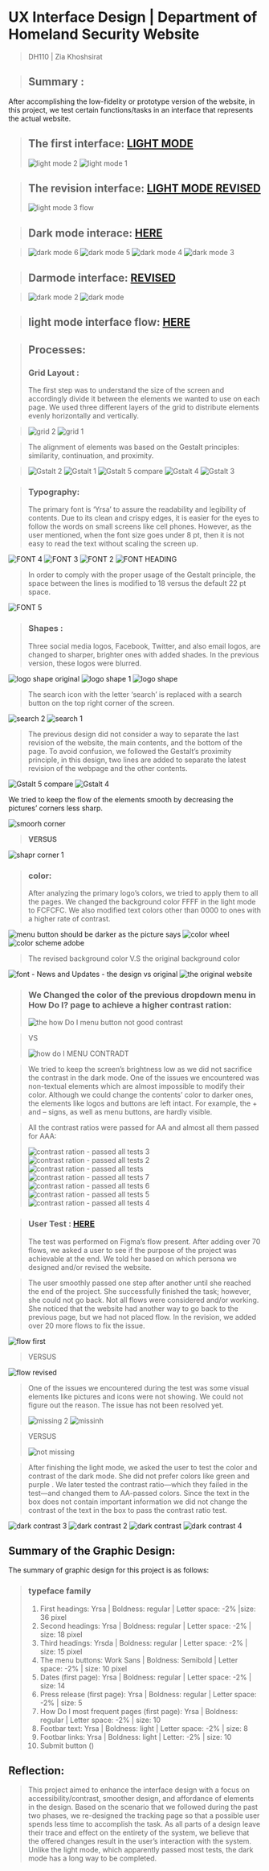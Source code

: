 # UX Interface Design | Department of Homeland Security Website
> DH110 | Zia Khoshsirat


> ## **Summary** : 
After accomplishing the low-fidelity or prototype version of the website, in this project, we test certain functions/tasks in an interface that represents the actual website. 
> ## **The first interface**: [LIGHT MODE](https://www.figma.com/file/EJZ52gsjHjgZnSMh4kaA5j/DH110-Interface-Design-Copy)
> 
> ![light mode 2](https://user-images.githubusercontent.com/46515738/140886789-55178b31-eeb7-4003-89dd-58c2629d2a77.jpg)
![light mode 1](https://user-images.githubusercontent.com/46515738/140886797-092cef67-d168-40db-a522-c7c9751c515a.jpg)

> ## **The revision interface**: [LIGHT MODE REVISED](https://www.figma.com/file/BaGSJtI1LbQYoupUVoPjyp/DH110-Interface-Design-REVISED)
>
>![light mode 3 flow](https://user-images.githubusercontent.com/46515738/140887004-a190b669-1e2d-4790-bf35-d54ad604f2cc.jpg)

>
> ## **Dark mode interace**: [HERE](https://www.figma.com/file/otyK8NtFasqYfVkl6cX63P/DH110-Interface-Design-DARK)

>![dark mode 6](https://user-images.githubusercontent.com/46515738/140887844-1f12f248-d393-4a79-9e31-40bbdb1016a5.jpg)
>![dark mode 5](https://user-images.githubusercontent.com/46515738/140887845-85619c1a-e7ac-4dd1-916a-7fc3fb2a0bcd.jpg)
>![dark mode 4](https://user-images.githubusercontent.com/46515738/140887849-54ee4f5d-6b2f-4e30-95f6-f9ae61bfb209.jpg)
>![dark mode 3](https://user-images.githubusercontent.com/46515738/140887855-74c0b6d5-c31b-47e5-a28a-0947ed71eca2.jpg)


> ## **Darmode interface**: [REVISED](https://www.figma.com/file/jcqGTyY0NyV2aat82ItyAK/DH110-Interface-Design-DARK-REVISED)

>![dark mode 2](https://user-images.githubusercontent.com/46515738/140887277-1c32d938-353d-4fb3-82c1-79ec63a10e34.jpg)
>![dark mode](https://user-images.githubusercontent.com/46515738/140887284-28937ce5-c95c-4d2c-95d5-7694dd886819.jpg)

>
>## **light mode interface flow**: [HERE](https://www.figma.com/proto/BaGSJtI1LbQYoupUVoPjyp/DH110---Interface-Design-(REVISED)?node-id=2%3A2&scaling=scale-down&page-id=0%3A1&starting-point-node-id=2%3A2)



> ## **Processes**:
> 
> ### **Grid Layout** : 
> The first step was to understand the size of the screen and accordingly divide it between the elements we wanted to use on each page. We used three different layers of the grid to distribute elements evenly horizontally and vertically. 

>![grid 2](https://user-images.githubusercontent.com/46515738/140888474-5d34491e-9dee-4f69-ae5a-323866f7db7c.jpg)
>![grid 1](https://user-images.githubusercontent.com/46515738/140888479-f81e350b-4da7-44f2-8c05-c09649dd6f60.jpg)


>The alignment of elements was based on the Gestalt principles: similarity, continuation, and proximity. 

> ![Gstalt 2](https://user-images.githubusercontent.com/46515738/140888759-bf57fe00-06f6-4a8b-b13b-c9aa1c2f5c0c.jpg)
> ![Gstalt 1](https://user-images.githubusercontent.com/46515738/140888750-db5caf13-3ebf-4b34-a5ce-b232f9f75c4c.jpg)
> ![Gstalt 5 compare](https://user-images.githubusercontent.com/46515738/140888753-8f7a4e08-57cf-41e1-a045-7b5a3fb985e5.jpg)
> ![Gstalt 4](https://user-images.githubusercontent.com/46515738/140888755-f42e47c6-1c17-4673-8467-689f9b7c0faa.jpg)
> ![Gstalt 3](https://user-images.githubusercontent.com/46515738/140888756-41860c2e-16a0-40bc-935f-34c645a0088c.jpg)


> ### **Typography**: 
> The primary font is ‘Yrsa’ to assure the readability and legibility of contents. Due to its clean and crispy edges, it is easier for the eyes to follow the words on small screens like cell phones. However, as the user mentioned, when the font size goes under 8 pt, then it is not easy to read the text without scaling the screen up. 

![FONT 4](https://user-images.githubusercontent.com/46515738/140889512-d1b67a9b-6426-4e5f-b2f2-5bf05c156484.jpg)
![FONT 3](https://user-images.githubusercontent.com/46515738/140889516-7da4ece4-d10b-4468-a319-df0d4907457a.jpg)
![FONT 2](https://user-images.githubusercontent.com/46515738/140889518-d4665aed-5323-4a90-a5a0-b3fe32bea9be.jpg)
![FONT HEADING](https://user-images.githubusercontent.com/46515738/140889521-75a73af2-ee8e-496a-9cb6-d3c534abb45b.jpg)


>In order to comply with the proper usage of the Gestalt principle, the space between the lines is modified to 18 versus the default 22 pt space. 

![FONT 5](https://user-images.githubusercontent.com/46515738/140889544-69781466-d75c-44bf-905a-c4682e282ea7.jpg)


> ### **Shapes** : 
> Three social media logos, Facebook, Twitter, and also email logos, are changed to sharper, brighter ones with added shades. In the previous version, these logos were blurred.


![logo shape original ](https://user-images.githubusercontent.com/46515738/140889789-ba4b2523-5029-4ed1-922c-28073ff717a7.jpg)
![logo shape 1](https://user-images.githubusercontent.com/46515738/140889791-5a493ca2-b739-45da-ac95-13bcb3857bd2.jpg)
![logo shape](https://user-images.githubusercontent.com/46515738/140889794-d33e615d-9e30-4f44-96ff-03948a21e618.jpg)

> The search icon with the letter ‘search’ is replaced with a search button on the top right corner of the screen. 

![search 2](https://user-images.githubusercontent.com/46515738/140889918-0cf84a99-7a7a-44be-8b15-5f92ea2de911.jpg)
![search 1](https://user-images.githubusercontent.com/46515738/140889921-a28da71a-94ff-4b62-8a26-247e3374b2f2.jpg)


>The previous design did not consider a way to separate the last revision of the website, the main contents, and the bottom of the page. To avoid confusion, we followed the Gestalt’s proximity principle, in this design, two lines are added to separate the latest revision of the webpage and the other contents. 

![Gstalt 5 compare](https://user-images.githubusercontent.com/46515738/140890127-e275aecb-3d40-4724-8bed-2bdf911fc05c.jpg)
![Gstalt 4](https://user-images.githubusercontent.com/46515738/140890131-2f98653f-5bf3-42de-98ca-f7c93b48423d.jpg)


We tried to keep the flow of the elements smooth by decreasing the pictures’ corners less sharp. 

![smoorh corner](https://user-images.githubusercontent.com/46515738/140890383-4ae05026-c863-404a-be65-2bdbac01d4f0.jpg)

>**VERSUS**
>
![shapr corner 1](https://user-images.githubusercontent.com/46515738/140890388-a0e0b0f3-3fd5-49f3-95fa-035efece57c5.jpg)


> ### **color**: 
> After analyzing the primary logo’s colors, we tried to apply them to all the pages. We changed the background color FFFF in the light mode to FCFCFC. We also modified text colors other than 0000 to ones with a higher rate of contrast. 
> 
![menu button should be darker as the picture says](https://user-images.githubusercontent.com/46515738/140890685-d6bed101-62f3-4502-b2b9-ca65a5713139.jpg)
![color wheel](https://user-images.githubusercontent.com/46515738/140890686-f429d4b9-073b-4b91-a4bc-abba32545e7b.jpg)
![color scheme adobe](https://user-images.githubusercontent.com/46515738/140890691-8ef7c43a-6932-40c3-af9b-7de38a8bfcd1.jpg)

> The revised background color V.S the original background color
> 
![font - News and Updates - the design vs original ](https://user-images.githubusercontent.com/46515738/140891084-9a31f451-a086-4271-a807-cac11767509a.jpg)
![the original website](https://user-images.githubusercontent.com/46515738/140891086-8564e4ef-d936-4616-b8bb-e31237f6f4f8.jpg)

> ### We Changed the color of the previous dropdown menu in How Do I? page to achieve a higher contrast ration:
> 
> ![the how Do I menu button not good contrast](https://user-images.githubusercontent.com/46515738/140891437-b8afd74d-b051-4366-b72d-564395c00d1c.jpg)

> VS
> 
> ![how do I MENU CONTRADT](https://user-images.githubusercontent.com/46515738/140891614-0da76bd4-c6d3-44f0-bc20-3bc1b582a049.jpg)



> We tried to keep the screen’s brightness low as we did not sacrifice the contrast in the dark mode. One of the issues we encountered was non-textual elements which are almost impossible to modify their color. Although we could change the contents’ color to darker ones, the elements like logos and buttons are left intact. For example, the + and  – signs, as well as menu buttons, are hardly visible. 

>All the contrast ratios were passed for AA and almost all them passed for AAA:
>
>![contrast ration  - passed all tests 3](https://user-images.githubusercontent.com/46515738/140892386-59e73674-cc1e-432c-81be-080088fe1070.jpg)
>![contrast ration  - passed all tests 2](https://user-images.githubusercontent.com/46515738/140892394-bdb700ec-6f51-4a1c-869a-b75b77eb3ce4.jpg)
>![contrast ration  - passed all tests](https://user-images.githubusercontent.com/46515738/140892396-70c6e991-23c0-44e0-9e1b-c738f153a631.jpg)
>![contrast ration  - passed all tests 7](https://user-images.githubusercontent.com/46515738/140892399-caed1f7b-9e63-4845-b0d4-6f02b8065229.jpg)
> ![contrast ration  - passed all tests 6](https://user-images.githubusercontent.com/46515738/140892372-c606667f-5b7d-4f57-9855-f174d28451ff.jpg)
> ![contrast ration  - passed all tests 5](https://user-images.githubusercontent.com/46515738/140892379-9e2e72cb-33e2-4671-a2be-938d7c0c6a6a.jpg)
>![contrast ration  - passed all tests 4](https://user-images.githubusercontent.com/46515738/140892382-1bad0fbd-1a44-4b19-8cbb-d0c84d2ef10d.jpg)


> ### **User Test** : [HERE](https://drive.google.com/file/d/1DoKFn3_Z7xZOAI2ju7byfC8q-de1N2CG/view?usp=sharing)
> The test was performed on Figma’s flow present. After adding over 70 flows, we asked a user to see if the purpose of the project was achievable at the end. We told her based on which persona we designed and/or revised the website. 


> The user smoothly passed one step after another until she reached the end of the project. She successfully finished the task; however, she could not go back. Not all flows were considered and/or working. She noticed that the website had another way to go back to the previous page, but we had not placed flow. In the revision, we added over 20 more flows to fix the issue. 

![flow first](https://user-images.githubusercontent.com/46515738/140893998-37caee0f-ba4f-4302-a187-52090dee93b1.jpg)
>
>VERSUS
>
![flow revised](https://user-images.githubusercontent.com/46515738/140893987-17210de8-6341-473f-bf0f-3c75bc07e6a7.jpg)


> One of the issues we encountered during the test was some visual elements like pictures and icons were not showing. We could not figure out the reason. The issue has not been resolved yet. 
> 
> ![missing 2](https://user-images.githubusercontent.com/46515738/140894704-38bc4e14-2b49-4029-b834-3f7953285b2f.jpg)
![missinh](https://user-images.githubusercontent.com/46515738/140894705-f522d224-ea31-4e73-95a3-4a5d9d23df11.jpg)

>VERSUS
>
> ![not missing](https://user-images.githubusercontent.com/46515738/140894657-5ae533e4-69e5-461c-a271-0f666429b3ae.jpg)


> After finishing the light mode, we asked the user to test the color and contrast of the dark mode. She did not prefer colors like green and purple . We later tested the 
contrast ratio—which they failed in the test—and changed them to AA-passed colors. Since the text in the box does not contain important information we did not change the contrast of the text in the box to pass the contrast ratio test. 

![dark contrast 3](https://user-images.githubusercontent.com/46515738/140896436-4d0678c6-d0db-4144-b5ab-780536b5d13b.jpg)
![dark contrast 2](https://user-images.githubusercontent.com/46515738/140896443-2341721e-fc26-49dd-bfc9-301705e5617d.jpg)
![dark contrast](https://user-images.githubusercontent.com/46515738/140896446-3c3d188b-38f6-4cd0-9438-8632fbf4433e.jpg)
![dark contrast 4](https://user-images.githubusercontent.com/46515738/140896427-79e43614-4ef3-48f4-9ca0-116be32d3f83.jpg)


## Summary of the Graphic Design:

The summary of graphic design for this project is as follows: 

> ### typeface family
> 1. First headings: Yrsa | Boldness: regular | Letter space: -2%  |size: 36 pixel
> 2. Second headings: Yrsa  | Boldness: regular | Letter space: -2% | size: 18 pixel
> 3. Third headings: Yrsda  | Boldness: regular | Letter space: -2% | size: 15 pixel
> 4. The menu buttons: Work Sans  | Boldness: Semibold  | Letter space: -2% | size: 10 pixel
> 5. Dates (first page): Yrsa | Boldness: regular | Letter space: -2% | size: 14
> 6. Press release (first page): Yrsa | Boldness: regular | Letter space: -2% | size: 5
> 7. How Do I most frequent pages (first page): Yrsa  | Boldness: regular | Letter space: -2% | size: 10 
> 8. Footbar text: Yrsa | Boldness: light | Letter space: -2%  | size: 8
> 9. Footbar links: Yrsa | Boldness: light | Letter: -2% | size: 10
> 10. Submit button ()


## Reflection: 
> This project aimed to enhance the interface design with a focus on accessibility/contrast, smoother design, and affordance of elements in the design. Based on the scenario that we followed during the past two phases, we re-designed the tracking page so that a possible user spends less time to accomplish the task. As all parts of a design leave their trace and effect on the entirety of the system, we believe that the offered changes result in the user’s interaction with the system. Unlike the light mode, which apparently passed most tests, the dark mode has a long way to be completed. 

